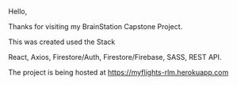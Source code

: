 Hello,

Thanks for visiting my BrainStation Capstone Project.

This was created used the Stack

React, Axios, Firestore/Auth, Firestore/Firebase, SASS, REST API.

The project is being hosted at https://myflights-rlm.herokuapp.com
